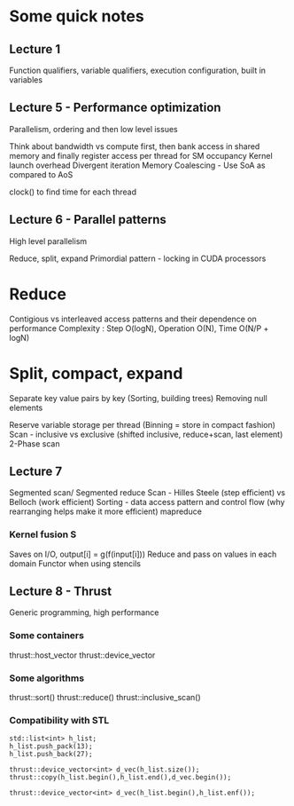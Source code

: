 # Some quick notes

## Lecture 1
Function qualifiers, variable qualifiers, execution configuration, built in variables

## Lecture 5 - Performance optimization
Parallelism, ordering and then low level issues

Think about bandwidth vs compute first, then bank access in shared memory and finally register access per thread for SM occupancy
Kernel launch overhead
Divergent iteration
Memory Coalescing - Use SoA as compared to AoS

clock() to find time for each thread

## Lecture 6 - Parallel patterns
High level parallelism

Reduce, split, expand
Primordial pattern - locking in CUDA processors

# Reduce
Contigious vs interleaved access patterns and their dependence on performance
Complexity : Step O(logN), Operation O(N), Time O(N/P + logN)

# Split, compact, expand
Separate key value pairs by key (Sorting, building trees)
Removing null elements

Reserve variable storage per thread (Binning = store in compact fashion)
Scan - inclusive vs exclusive (shifted inclusive, reduce+scan, last element)
2-Phase scan

## Lecture 7
Segmented scan/ Segmented reduce 
Scan - Hilles Steele (step efficient)  vs Belloch (work efficient)
Sorting - data access pattern and control flow (why rearranging helps make it more efficient)
 mapreduce
### Kernel fusion S
Saves on I/O, output[i] = g(f(input[i]))
Reduce and pass on values in each domain
Functor when using stencils

## Lecture 8 - Thrust
Generic programming, high performance

### Some containers
thrust::host_vector<T>
thrust::device_vector<T>

### Some algorithms
thrust::sort()
thrust::reduce()
thrust::inclusive_scan()

### Compatibility with STL
```
std::list<int> h_list;
h_list.push_pack(13);
h_list.push_back(27);

thrust::device_vector<int> d_vec(h_list.size());
thrust::copy(h_list.begin(),h_list.end(),d_vec.begin());

thrust::device_vector<int> d_vec(h_list.begin(),h_list.enf());
```

